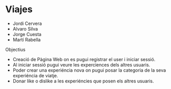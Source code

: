 # Viajes


- Jordi Cervera
- Alvaro Silva
- Jorge Cuesta
- Martí Rabella

Objectius

- Creació de Pàgina Web on es pugui registrar el user i iniciar sessió.
- Al iniciar sessió pugui veure les experciences dels altres usuaris.
- Poder crear una experiéncia nova on pugui posar la categoria de la seva experiéncia de viatje.
- Donar like o dislike a les experiéncies que posen els altres usuaris.


